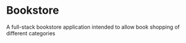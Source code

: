 # Bookstore
A full-stack bookstore application intended to allow book shopping of different categories
